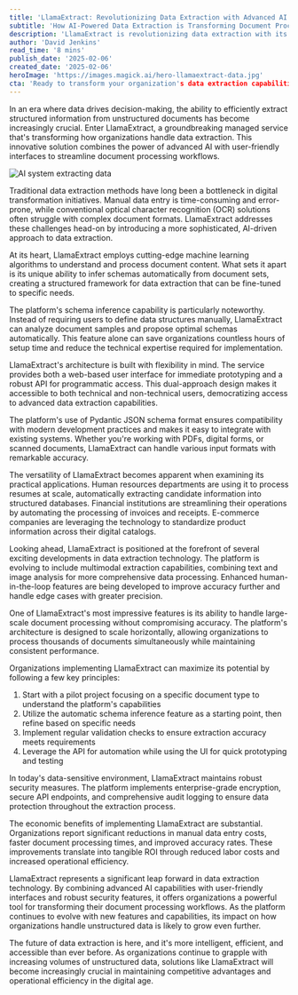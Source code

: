 ```yaml
---
title: 'LlamaExtract: Revolutionizing Data Extraction with Advanced AI Technology'
subtitle: 'How AI-Powered Data Extraction is Transforming Document Processing'
description: 'LlamaExtract is revolutionizing data extraction with its AI-powered platform that automatically processes and structures information from various document types. This groundbreaking managed service combines advanced machine learning with user-friendly interfaces, making sophisticated data extraction accessible to both technical and non-technical users.'
author: 'David Jenkins'
read_time: '8 mins'
publish_date: '2025-02-06'
created_date: '2025-02-06'
heroImage: 'https://images.magick.ai/hero-llamaextract-data.jpg'
cta: 'Ready to transform your organization's data extraction capabilities? Follow us on LinkedIn to stay updated on the latest LlamaExtract features and success stories that are reshaping the future of document processing.'
---
```


In an era where data drives decision-making, the ability to efficiently extract structured information from unstructured documents has become increasingly crucial. Enter LlamaExtract, a groundbreaking managed service that's transforming how organizations handle data extraction. This innovative solution combines the power of advanced AI with user-friendly interfaces to streamline document processing workflows.

![AI system extracting data](https://i.magick.ai/PIXE/1738841047056_magick_img.webp)

Traditional data extraction methods have long been a bottleneck in digital transformation initiatives. Manual data entry is time-consuming and error-prone, while conventional optical character recognition (OCR) solutions often struggle with complex document formats. LlamaExtract addresses these challenges head-on by introducing a more sophisticated, AI-driven approach to data extraction.

At its heart, LlamaExtract employs cutting-edge machine learning algorithms to understand and process document content. What sets it apart is its unique ability to infer schemas automatically from document sets, creating a structured framework for data extraction that can be fine-tuned to specific needs.

The platform's schema inference capability is particularly noteworthy. Instead of requiring users to define data structures manually, LlamaExtract can analyze document samples and propose optimal schemas automatically. This feature alone can save organizations countless hours of setup time and reduce the technical expertise required for implementation.

LlamaExtract's architecture is built with flexibility in mind. The service provides both a web-based user interface for immediate prototyping and a robust API for programmatic access. This dual-approach design makes it accessible to both technical and non-technical users, democratizing access to advanced data extraction capabilities.

The platform's use of Pydantic JSON schema format ensures compatibility with modern development practices and makes it easy to integrate with existing systems. Whether you're working with PDFs, digital forms, or scanned documents, LlamaExtract can handle various input formats with remarkable accuracy.

The versatility of LlamaExtract becomes apparent when examining its practical applications. Human resources departments are using it to process resumes at scale, automatically extracting candidate information into structured databases. Financial institutions are streamlining their operations by automating the processing of invoices and receipts. E-commerce companies are leveraging the technology to standardize product information across their digital catalogs.

Looking ahead, LlamaExtract is positioned at the forefront of several exciting developments in data extraction technology. The platform is evolving to include multimodal extraction capabilities, combining text and image analysis for more comprehensive data processing. Enhanced human-in-the-loop features are being developed to improve accuracy further and handle edge cases with greater precision.

One of LlamaExtract's most impressive features is its ability to handle large-scale document processing without compromising accuracy. The platform's architecture is designed to scale horizontally, allowing organizations to process thousands of documents simultaneously while maintaining consistent performance.

Organizations implementing LlamaExtract can maximize its potential by following a few key principles:

1. Start with a pilot project focusing on a specific document type to understand the platform's capabilities
2. Utilize the automatic schema inference feature as a starting point, then refine based on specific needs
3. Implement regular validation checks to ensure extraction accuracy meets requirements
4. Leverage the API for automation while using the UI for quick prototyping and testing

In today's data-sensitive environment, LlamaExtract maintains robust security measures. The platform implements enterprise-grade encryption, secure API endpoints, and comprehensive audit logging to ensure data protection throughout the extraction process.

The economic benefits of implementing LlamaExtract are substantial. Organizations report significant reductions in manual data entry costs, faster document processing times, and improved accuracy rates. These improvements translate into tangible ROI through reduced labor costs and increased operational efficiency.

LlamaExtract represents a significant leap forward in data extraction technology. By combining advanced AI capabilities with user-friendly interfaces and robust security features, it offers organizations a powerful tool for transforming their document processing workflows. As the platform continues to evolve with new features and capabilities, its impact on how organizations handle unstructured data is likely to grow even further.

The future of data extraction is here, and it's more intelligent, efficient, and accessible than ever before. As organizations continue to grapple with increasing volumes of unstructured data, solutions like LlamaExtract will become increasingly crucial in maintaining competitive advantages and operational efficiency in the digital age.
